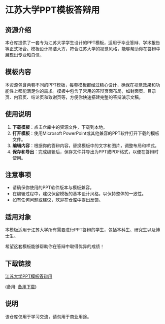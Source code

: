 # 江苏大学PPT模板答辩用

## 资源介绍

本仓库提供了一套专为江苏大学学生设计的PPT模板，适用于毕业答辩、学术报告等正式场合。模板设计简洁大方，符合江苏大学的视觉风格，能够帮助你在答辩中展现出专业和自信。

## 模板内容

本资源包含两套不同的PPT模板，每套模板都经过精心设计，确保在视觉效果和功能性上都能满足你的需求。模板中包含了常用的答辩页面布局，如封面页、目录页、内容页、结论页和致谢页等，方便你快速搭建完整的答辩演示文稿。

## 使用说明

1. **下载模板**：点击仓库中的资源文件，下载到本地。
2. **打开模板**：使用Microsoft PowerPoint或其他兼容的PPT软件打开下载的模板文件。
3. **编辑内容**：根据你的答辩内容，替换模板中的文字和图片，调整布局和样式。
4. **保存和导出**：完成编辑后，保存文件并导出为PPT或PDF格式，以便在答辩时使用。

## 注意事项

- 请确保你使用的PPT软件版本与模板兼容。
- 在编辑过程中，建议保留模板的基本设计风格，以保持整体的一致性。
- 如有任何问题或建议，欢迎在仓库中提出反馈。

## 适用对象

本模板适用于江苏大学所有需要进行PPT答辩的学生，包括本科生、研究生以及博士生。

希望这套模板能够帮助你在答辩中取得优异的成绩！

## 下载链接
[江苏大学PPT模板答辩用](https://pan.quark.cn/s/5bc801008cd0) 

(备用: [备用下载](https://pan.baidu.com/s/1WbV2hWCQQnK7EpoooJEPNw?pwd=1234))

## 说明

该仓库仅用于学习交流，请勿用于商业用途。
